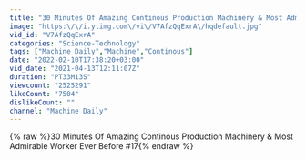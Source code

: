 ```yaml
---
title: "30 Minutes Of Amazing Continous Production Machinery & Most Admirable Worker Ever Before #17"
image: "https:\/\/i.ytimg.com\/vi\/V7AfzQqExrA\/hqdefault.jpg"
vid_id: "V7AfzQqExrA"
categories: "Science-Technology"
tags: ["Machine Daily","Machine","Continous"]
date: "2022-02-10T17:38:20+03:00"
vid_date: "2021-04-13T12:11:07Z"
duration: "PT33M13S"
viewcount: "2525291"
likeCount: "7504"
dislikeCount: ""
channel: "Machine Daily"
---
```

{% raw %}30 Minutes Of Amazing Continous Production Machinery &amp; Most Admirable Worker Ever Before #17{% endraw %}
